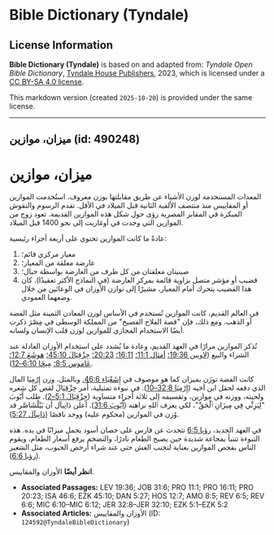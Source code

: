 # Bible Dictionary (Tyndale)

## License Information

**Bible Dictionary (Tyndale)** is based on and adapted from: _Tyndale Open Bible Dictionary_, [Tyndale House Publishers](https://tyndaleopenresources.com/), 2023, which is licensed under a [CC BY-SA 4.0 license](https://creativecommons.org/licenses/by-sa/4.0/legalcode.en).

This markdown version (created `2025-10-20`) is provided under the same license.



--------------------------------

## ميزان، موازين (id: 490248)

ميزان، موازين
=============

المعدات المستخدمة لوزن الأشياء عن طريق مقابلتها بوزن معروف. استُخدمت الموازين أو المقاييس منذ منتصف الألفية الثانية قبل الميلاد في الأقل. تقدم الرسوم والنقوش المبكرة في المقابر المصرية رؤى حول شكل هذه الموازين القديمة. تعود زوج من الموازين التي وجدت في أوغاريت إلى نحو 1400 قبل الميلاد.

عادةً ما كانت الموازين تحتوي على أربعة أجزاء رئيسية:

1. معيار مركزي قائم؛
2. عارضة معلقة من المعيار؛
3. صينيتان معلقتان من كل طرف من العارضة بواسطة حبال؛
4. قضيب أو مؤشر متصل بزاوية قائمة بمركز العارضة (في النماذج الأكثر تعقيدًا). كان هذا القضيب يتحرك أمام المعيار، مشيرًا إلى توازن الأوزان في الوعائين من خلال وضعهما العمودي.

في العالم القديم، كانت الموازين تُستخدم في الأساس لوزن المعادن الثمينة مثل الفضة أو الذهب. ومع ذلك، فإن "قصة الفلاح الفصيح" من المملكة الوسطى في مِصْرَ ذكرت أيضًا الاستخدام المجازي للموازين لوزن قلب الإنسان ولسانه.

تُذكر الموازين مرارًا في العهد القديم، وعادة ما يُشدد على استخدام الأوزان العادلة عند الشراء والبيع ([لاويين 19:36؛](https://ref.ly/Lev19:36) [أمثال 11:1؛](https://ref.ly/Prov11:1) [16:11؛](https://ref.ly/Prov16:11) [20:23؛](https://ref.ly/Prov20:23) [حِزْقِيَالَ 45:10؛](https://ref.ly/Ezek45:10) [هوشَعَ 12:7؛](https://ref.ly/Hos12:7) [عَاموس 8:5؛](https://ref.ly/Amos8:5) [مِيخَا 6:10–12](https://ref.ly/Mic6:10-Mic6:12)).

كانت الفضة توزَن بميزان كما هو موصوف في [إِشَعْيَاء 46:6\.](https://ref.ly/Isa46:6) وبالمثل، وزن إِرْمِيَا المال الذي دفعه لحقل ابن أخيه ([إِرْمِيَا 32:8–10](https://ref.ly/Jer32:8-Jer32:10)). في نبوءة تمثيلية، أُمر حِزْقِيَالَ لقص كل شعره ولحيته، ووزنه في موازين، وتقسيمه إلى ثلاثة أجزاء متساوية ([حِزْقِيَالَ 5:1–2](https://ref.ly/Ezek5:1-Ezek5:2)). طلب أَيّوبَ "لِيَزِنِّي فِي مِيزَانِ ٱلْحَقِّ"، لكي يعرف ٱللهِ نزاهته ([أَيّوبَ 31:6](https://ref.ly/Job31:6)). أعلن دَانِيآل أن بَيْلْشَاصَّر قد وُزن في الموازين (محكوم عليه) ووجد ناقصًا ([دَانِيآل 5:27](https://ref.ly/Dan5:27)).

في العهد الجديد، [رؤيا 6:5](https://ref.ly/Rev6:5) تتحدث عن فارس على حصان أسود يحمل ميزانًا في يده. هذه النبوءة تتنبأ بمجاعة شديدة حين يصبح الطعام نادرًا، والتضخم يرفع أسعار الطعام، ويقوم الناس بفحص الموازين بعناية لتجنب الغش حتى عند شراء أرخص الحبوب، مثل الشعير ([رؤيا 6:6](https://ref.ly/Rev6:6)).

**انظر أيضًا** الأوزان والمقاييس.

* **Associated Passages:** LEV 19:36; JOB 31:6; PRO 11:1; PRO 16:11; PRO 20:23; ISA 46:6; EZK 45:10; DAN 5:27; HOS 12:7; AMO 8:5; REV 6:5; REV 6:6; MIC 6:10–MIC 6:12; JER 32:8–JER 32:10; EZK 5:1–EZK 5:2
* **Associated Articles:** الأوزان والمقاييس (ID: `124592@TyndaleBibleDictionary`)

